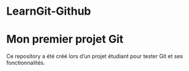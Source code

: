 # LearnGit-Github
# Mon premier projet Git

Ce repository a été créé lors d’un projet étudiant pour tester Git et ses fonctionnalités.

